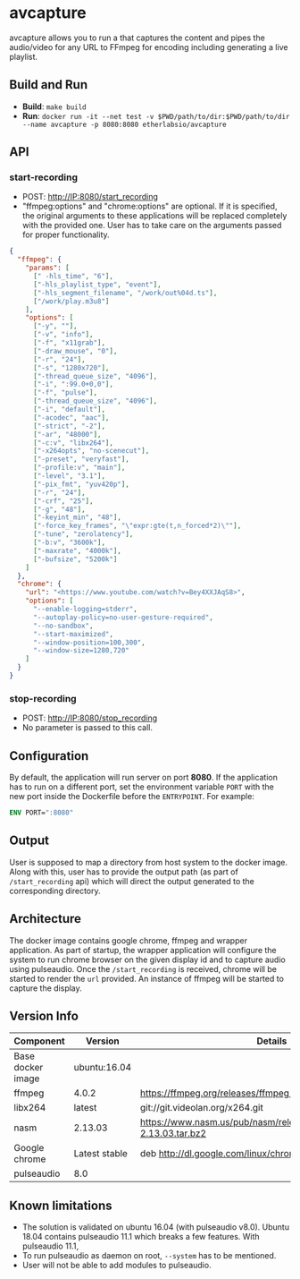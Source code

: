 # avcapture

avcapture allows you to run a that captures the content and pipes the audio/video for any URL to FFmpeg for encoding including generating a live playlist.

## Build and Run

- **Build**: `make build`
- **Run**: `docker run -it --net test -v $PWD/path/to/dir:$PWD/path/to/dir --name avcapture -p 8080:8080 etherlabsio/avcapture`

## API

### start-recording

- POST: <http://IP:8080/start_recording>
- "ffmpeg:options" and "chrome:options" are optional. If it is specified, the original arguments to these applications will be replaced completely with the provided one. User has to take care on the arguments passed for proper functionality.

```json
{
  "ffmpeg": {
    "params": [
      [" -hls_time", "6"],
      ["-hls_playlist_type", "event"],
      ["-hls_segment_filename", "/work/out%04d.ts"],
      ["/work/play.m3u8"]
    ],
    "options": [
      ["-y", ""],
      ["-v", "info"],
      ["-f", "x11grab"],
      ["-draw_mouse", "0"],
      ["-r", "24"],
      ["-s", "1280x720"],
      ["-thread_queue_size", "4096"],
      ["-i", ":99.0+0,0"],
      ["-f", "pulse"],
      ["-thread_queue_size", "4096"],
      ["-i", "default"],
      ["-acodec", "aac"],
      ["-strict", "-2"],
      ["-ar", "48000"],
      ["-c:v", "libx264"],
      ["-x264opts", "no-scenecut"],
      ["-preset", "veryfast"],
      ["-profile:v", "main"],
      ["-level", "3.1"],
      ["-pix_fmt", "yuv420p"],
      ["-r", "24"],
      ["-crf", "25"],
      ["-g", "48"],
      ["-keyint_min", "48"],
      ["-force_key_frames", "\"expr:gte(t,n_forced*2)\""],
      ["-tune", "zerolatency"],
      ["-b:v", "3600k"],
      ["-maxrate", "4000k"],
      ["-bufsize", "5200k"]
    ]
  },
  "chrome": {
    "url": "<https://www.youtube.com/watch?v=Bey4XXJAqS8>",
    "options": [
      "--enable-logging=stderr",
      "--autoplay-policy=no-user-gesture-required",
      "--no-sandbox",
      "--start-maximized",
      "--window-position=100,300",
      "--window-size=1280,720"
    ]
  }
}
```

### stop-recording

- POST: <http://IP:8080/stop_recording>
- No parameter is passed to this call.

## Configuration

By default, the application will run server on port **8080**. If the application has to run on a different port, set the environment variable `PORT` with the new port inside the Dockerfile before the `ENTRYPOINT`.
For example:

```dockerfile
ENV PORT=":8080"
```

## Output

User is supposed to map a directory from host system to the docker image. Along with this, user has to provide the output path (as part of `/start_recording` api) which will direct the output generated to the corresponding directory.

## Architecture

The docker image contains google chrome, ffmpeg and wrapper application.
As part of startup, the wrapper application will configure the system to run chrome browser on the given display id and to capture audio using pulseaudio.
Once the `/start_recording` is received, chrome will be started to render the `url` provided. An instance of ffmpeg will be started to capture the display.

## Version Info

| Component         | Version       | Details                                                                   |
| ----------------- | ------------- | ------------------------------------------------------------------------- |
| Base docker image | ubuntu:16.04  |                                                                           |
| ffmpeg            | 4.0.2         | <https://ffmpeg.org/releases/ffmpeg-4.0.2.tar.bz2>                        |
| libx264           | latest        | git://git.videolan.org/x264.git                                           |
| nasm              | 2.13.03       | <https://www.nasm.us/pub/nasm/releasebuilds/2.13.03/nasm-2.13.03.tar.bz2> |
| Google chrome     | Latest stable | deb <http://dl.google.com/linux/chrome/deb/> stable main                  |
| pulseaudio        | 8.0           |

## Known limitations

- The solution is validated on ubuntu 16.04 (with pulseaudio v8.0). Ubuntu 18.04 contains pulseaudio 11.1 which breaks a few features. With pulseaudio 11.1,
- To run pulseaudio as daemon on root, `--system` has to be mentioned.
- User will not be able to add modules to pulseaudio.
